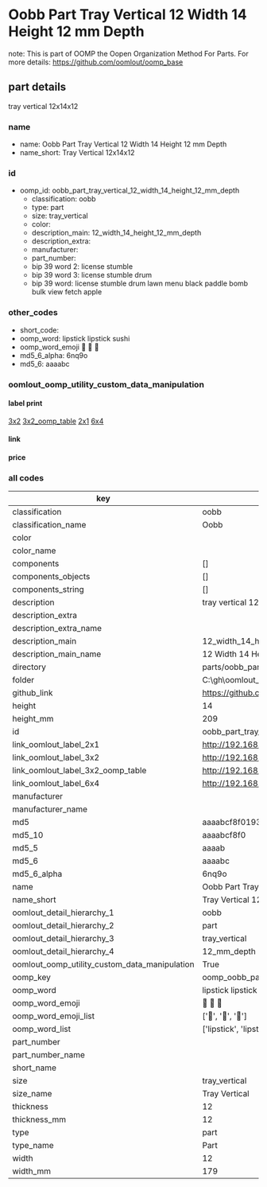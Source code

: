 # Oobb Part Tray Vertical 12 Width 14 Height 12 mm Depth  

note: This is part of OOMP the Oopen Organization Method For Parts. For more details: https://github.com/oomlout/oomp_base

##  part details
  



tray vertical 12x14x12



### name
* name: Oobb Part Tray Vertical 12 Width 14 Height 12 mm Depth
* name_short: Tray Vertical 12x14x12 
### id
* oomp_id: oobb_part_tray_vertical_12_width_14_height_12_mm_depth
  * classification: oobb
  * type: part
  * size: tray_vertical
  * color: 
  * description_main: 12_width_14_height_12_mm_depth
  * description_extra: 
  * manufacturer: 
  * part_number: 
  * bip 39 word 2: license stumble
  * bip 39 word 3: license stumble drum
  * bip 39 word: license stumble drum lawn menu black paddle bomb bulk view fetch apple

### other_codes
* short_code: 
* oomp_word: lipstick lipstick sushi
* oomp_word_emoji :lipstick: :lipstick: :sushi:
* md5_6_alpha: 6nq9o
* md5_6: aaaabc






### oomlout_oomp_utility_custom_data_manipulation
#### label print
[3x2](http://192.168.1.245:1112/?label=oomp%206nq9o)
[3x2_oomp_table](http://192.168.1.108:1112/?label=oomp%206nq9o)
[2x1](http://192.168.1.242:1112/?label=oomp%206nq9o)
[6x4](http://192.168.1.55:1112/?label=oomp%206nq9o)    

#### link

                              

#### price







### all codes 
| key | value |  
| --- | --- |  
| classification | oobb |  
| classification_name | Oobb |  
| color |  |  
| color_name |  |  
| components | [] |  
| components_objects | [] |  
| components_string | [] |  
| description | tray vertical 12x14x12 |  
| description_extra |  |  
| description_extra_name |  |  
| description_main | 12_width_14_height_12_mm_depth |  
| description_main_name | 12 Width 14 Height 12 mm Depth |  
| directory | parts/oobb_part_tray_vertical_12_width_14_height_12_mm_depth |  
| folder | C:\gh\oomlout_oobb_version_4_generated_parts\parts\oobb_part_tray_vertical_12_width_14_height_12_mm_depth |  
| github_link | https://github.com/oomlout/oomlout_oomp_part_src/tree/main/parts/oobb_part_tray_vertical_12_width_14_height_12_mm_depth |  
| height | 14 |  
| height_mm | 209 |  
| id | oobb_part_tray_vertical_12_width_14_height_12_mm_depth |  
| link_oomlout_label_2x1 | http://192.168.1.242:1112/?label=oomp%206nq9o |  
| link_oomlout_label_3x2 | http://192.168.1.245:1112/?label=oomp%206nq9o |  
| link_oomlout_label_3x2_oomp_table | http://192.168.1.108:1112/?label=oomp%206nq9o |  
| link_oomlout_label_6x4 | http://192.168.1.55:1112/?label=oomp%206nq9o |  
| manufacturer |  |  
| manufacturer_name |  |  
| md5 | aaaabcf8f01933d85bc597e08735ec09 |  
| md5_10 | aaaabcf8f0 |  
| md5_5 | aaaab |  
| md5_6 | aaaabc |  
| md5_6_alpha | 6nq9o |  
| name | Oobb Part Tray Vertical 12 Width 14 Height 12 mm Depth |  
| name_short | Tray Vertical 12x14x12  |  
| oomlout_detail_hierarchy_1 | oobb |  
| oomlout_detail_hierarchy_2 | part |  
| oomlout_detail_hierarchy_3 | tray_vertical |  
| oomlout_detail_hierarchy_4 | 12_mm_depth |  
| oomlout_oomp_utility_custom_data_manipulation | True |  
| oomp_key | oomp_oobb_part_tray_vertical_12_width_14_height_12_mm_depth |  
| oomp_word | lipstick lipstick sushi |  
| oomp_word_emoji | :lipstick: :lipstick: :sushi: |  
| oomp_word_emoji_list | [':lipstick:', ':lipstick:', ':sushi:'] |  
| oomp_word_list | ['lipstick', 'lipstick', 'sushi'] |  
| part_number |  |  
| part_number_name |  |  
| short_name |  |  
| size | tray_vertical |  
| size_name | Tray Vertical |  
| thickness | 12 |  
| thickness_mm | 12 |  
| type | part |  
| type_name | Part |  
| width | 12 |  
| width_mm | 179 |  
